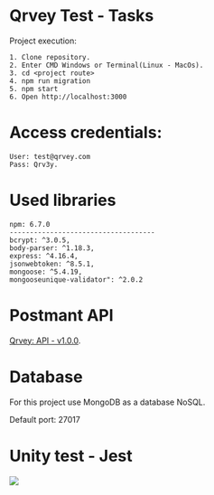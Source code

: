 # Qrvey Test - Tasks

Project execution:

	1. Clone repository.
	2. Enter CMD Windows or Terminal(Linux - MacOs).
	3. cd <project route>
	4. npm run migration
	5. npm start
	6. Open http://localhost:3000

# Access credentials:

```
User: test@qrvey.com
Pass: Qrv3y.

```

# Used libraries

```
npm: 6.7.0
------------------------------------
bcrypt: ^3.0.5,
body-parser: ^1.18.3,
express: ^4.16.4,
jsonwebtoken: ^8.5.1,
mongoose: ^5.4.19,
mongooseunique-validator": ^2.0.2
```

# Postmant API

[Qrvey: API - v1.0.0](https://documenter.getpostman.com/view/1171149/S1TYTb3v?version=latest#0737f838-949b-485b-80f1-d8f110eb6332).


# Database

For this project use MongoDB as a database NoSQL.

Default port: 27017

# Unity test - Jest

<img src="https://i.ibb.co/DWgr1wv/Screenshot-2019-06-05-at-17-20-49.png" />

